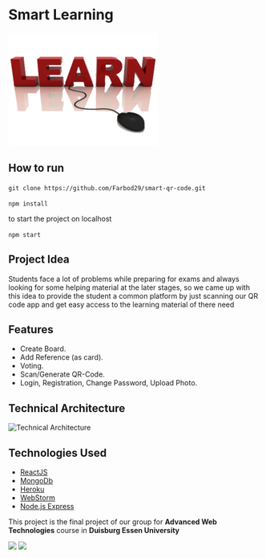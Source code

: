 # Smart Learning

![Smart Learning logo](https://raw.githubusercontent.com/Farbod29/smart-qr-code/master/public/images/home.png)

## How to run

```git clone https://github.com/Farbod29/smart-qr-code.git ```

```npm install ```

to start the project on localhost

```npm start ```

## Project Idea
Students face a lot of problems while preparing for exams and always looking for some helping material at the later stages, so we came up with this idea to provide the student a common platform by just scanning our QR code app and get easy access to the learning material of there need


## Features
- Create Board.
- Add Reference (as card).
- Voting. 
- Scan/Generate QR-Code.
- Login, Registration, Change Password, Upload Photo.


## Technical Architecture
![Technical Architecture](https://raw.githubusercontent.com/Farbod29/smart-qr-code/master/public/images/arch.PNG)


## Technologies Used
- [ReactJS](https://reactjs.org/)
- [MongoDb](https://www.mongodb.com/)
- [Heroku](https://www.heroku.com/)
- [WebStorm](https://www.jetbrains.com/webstorm/)
- [Node.js Express](https://expressjs.com/)



This project is the final project of our group for **Advanced Web Technologies** course
in **Duisburg Essen University**



<img src="https://www.uni-due.de/imperia/md/images/cms/ude-logo_en.png" height="70">
<img src="https://www.uni-due.de/imperia/md/images/soco/soco-logo-detailed.png" height="70">


